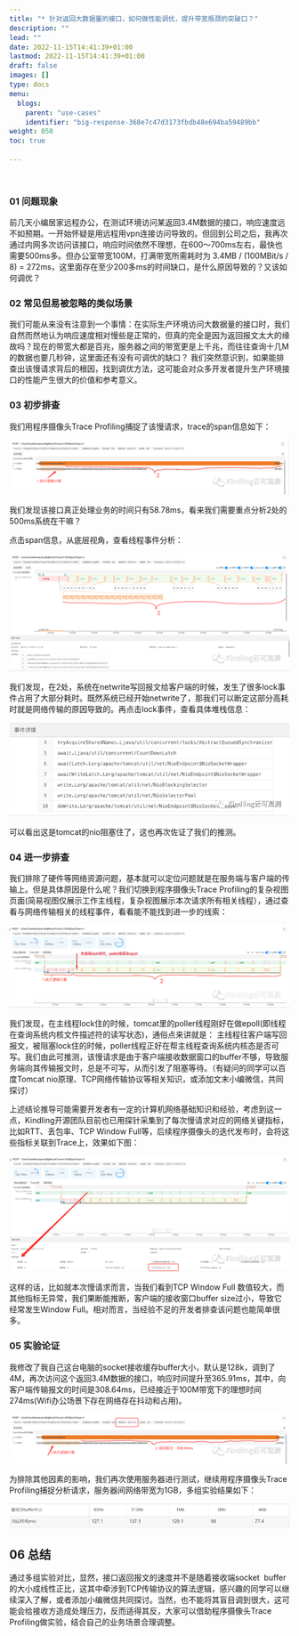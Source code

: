 ```yaml
---
title: "* 针对返回大数据量的接口，如何做性能调优，提升带宽瓶颈的突破口？"
description: ""
lead: ""
date: 2022-11-15T14:41:39+01:00
lastmod: 2022-11-15T14:41:39+01:00
draft: false
images: []
type: docs
menu:
  blogs:
    parent: "use-cases"
    identifier: "big-response-368e7c47d3173fbdb48e694ba59489bb"
weight: 050
toc: true

---
```

​
### 01 问题现象
前几天小编居家远程办公，在测试环境访问某返回3.4M数据的接口，响应速度远不如预期。一开始怀疑是用远程用vpn连接访问导致的。但回到公司之后，我再次通过内网多次访问该接口，响应时间依然不理想，在600～700ms左右，最快也需要500ms多。但办公室带宽100M，打满带宽所需耗时为 3.4MB / (100MBit/s / 8) = 272ms，这里面存在至少200多ms的时间缺口，是什么原因导致的？又该如何调优？

### 02 常见但易被忽略的类似场景
我们可能从来没有注意到一个事情：在实际生产环境访问大数据量的接口时，我们自然而然地认为响应速度相对慢些是正常的，但真的完全是因为返回报文太大的缘故吗？现在的带宽大都是百兆，服务器之间的带宽更是上千兆，而往往查询十几M的数据也要几秒钟，这里面还有没有可调优的缺口？
我们突然意识到，如果能排查出该慢请求背后的根因，找到调优方法，这可能会对众多开发者提升生产环境接口的性能产生很大的价值和参考意义。

### 03 初步排查
我们用程序摄像头Trace Profiling捕捉了该慢请求，trace的span信息如下：

![image.png](1.png)

我们发现该接口真正处理业务的时间只有58.78ms，看来我们需要重点分析2处的500ms系统在干嘛？

点击span信息，从底层视角，查看线程事件分析：

![image.png](2.png)

我们发现，在2处，系统在netwrite写回报文给客户端的时候，发生了很多lock事件占用了大部分耗时。既然系统已经开始netwrite了，那我们可以断定这部分高耗时就是网络传输的原因导致的。再点击lock事件，查看具体堆栈信息：

![image.png](3.png)

可以看出这是tomcat的nio阻塞住了，这也再次佐证了我们的推测。

### 04 进一步排查
我们排除了硬件等网络资源问题，基本就可以定位问题就是在服务端与客户端的传输上。但是具体原因是什么呢？我们切换到程序摄像头Trace Profiling的复杂视图页面(简易视图仅展示工作主线程，复杂视图展示本次请求所有相关线程），通过查看与网络传输相关的线程事件，看看能不能找到进一步的线索：

![image.png](4.png)

我们发现，在主线程lock住的时候，tomcat里的poller线程刚好在做epoll(即线程在查询系统内核文件描述符的读写状态)，通俗点来讲就是：
主线程往客户端写回报文，被阻塞lock住的时候，poller线程正好在帮主线程查询系统内核态是否可写。我们由此可推测，该慢请求是由于客户端接收数据窗口的buffer不够，导致服务端向其传输报文时，总是不可写，从而引发了阻塞等待。（有疑问的同学可以百度Tomcat nio原理、TCP网络传输协议等相关知识，或添加文末小编微信，共同探讨）

上述结论推导可能需要开发者有一定的计算机网络基础知识和经验，考虑到这一点，Kindling开源团队目前也已用探针采集到了每次慢请求对应的网络关键指标，比如RTT、丢包率、TCP Window Full等，后续程序摄像头的迭代发布时，会将这些指标关联到Trace上，效果如下图：

![image.png](5.png)

这样的话，比如就本次慢请求而言，当我们看到TCP Window Full 数值较大，而其他指标无异常，我们果断能推断，客户端的接收窗口buffer size过小，导致它经常发生Window Full。相对而言，当经验不足的开发者排查该问题也能简单很多。

### 05 实验论证
我修改了我自己这台电脑的socket接收缓存buffer大小，默认是128k，调到了4M，再次访问这个返回3.4M数据的接口，响应时间提升至365.91ms，其中，向客户端传输报文的时间是308.64ms，已经接近于100M带宽下的理想时间274ms(Wifi办公场景下存在网络存在抖动和占用)。

![image.png](6.png)

为排除其他因素的影响，我们再次使用服务器进行测试，继续用程序摄像头Trace Profiling捕捉分析请求，服务器间网络带宽为1GB，多组实验结果如下：

![image.png](7.png)

## 06 总结
通过多组实验对比，显然，接口返回报文的速度并不是随着接收端socket  buffer的大小成线性正比，这其中牵涉到TCP传输协议的算法逻辑，感兴趣的同学可以继续深入了解，或者添加小编微信共同探讨。当然，也不能将其盲目调到很大，这可能会给接收方造成处理压力，反而适得其反，大家可以借助程序摄像头Trace Profiling做实验，结合自己的业务场景合理调整。
